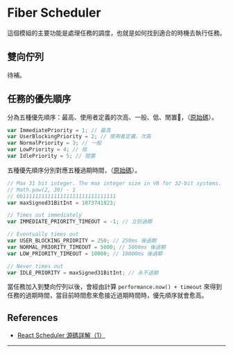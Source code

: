 # Fiber Scheduler
這個模組的主要功能是處理任務的調度，也就是如何找到適合的時機去執行任務。

## 雙向佇列
待補。

## 任務的優先順序
分為五種優先順序：最高、使用者定義的次高、一般、低、閒置，（[原始碼](https://github.com/facebook/react/blob/master/packages/scheduler/src/Scheduler.js#L21)）。

```javascript
var ImmediatePriority = 1; // 最高
var UserBlockingPriority = 2; // 使用者定義，次高
var NormalPriority = 3; // 一般
var LowPriority = 4; // 低
var IdlePriority = 5; // 閒置
```

五種優先順序分別對應五種過期時間，（[原始碼](https://github.com/facebook/react/blob/master/packages/scheduler/src/Scheduler.js#L30)）。

```javascript
// Max 31 bit integer. The max integer size in V8 for 32-bit systems.
// Math.pow(2, 30) - 1
// 0b111111111111111111111111111111
var maxSigned31BitInt = 1073741823;

// Times out immediately
var IMMEDIATE_PRIORITY_TIMEOUT = -1; // 立刻過期

// Eventually times out
var USER_BLOCKING_PRIORITY = 250; // 250ms 後過期
var NORMAL_PRIORITY_TIMEOUT = 5000; // 5000ms 後過期
var LOW_PRIORITY_TIMEOUT = 10000; // 10000ms 後過期

// Never times out
var IDLE_PRIORITY = maxSigned31BitInt; // 永不過期
```

當任務加入到雙向佇列以後，會經由計算 `performance.now() + timeout` 來得到任務的過期時間，當目前時間愈來愈接近過期時間時，優先順序就會愈高。


## References
- [React Scheduler 源碼詳解（1）](https://juejin.im/post/5c32c0c86fb9a049b7808665)

---
```javascript
```

